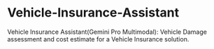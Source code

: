 # Vehicle-Insurance-Assistant
Vehicle Insurance Assistant(Gemini Pro Multimodal): Vehicle Damage assessment and cost estimate for a Vehicle Insurance solution.
